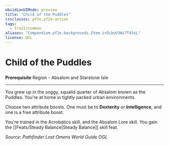 ```yaml
---
obsidianUIMode: preview
title: "Child of the Puddles"
cssclasses: pf2e,pf2e-action
tags:
  - trait/common
aliases: "Compendium.pf2e.backgrounds.Item.irDibuV3Wi7T43sL"
license: OGL
---
```

# Child of the Puddles

### 






**Prerequisite** Region - Absalom and Starstone Isle

* * *

You grew up in the soggy, squalid quarter of Absalom known as the Puddles. You're at home in tightly packed urban environments.

Choose two attribute boosts. One must be to **Dexterity** or **Intelligence**, and one is a free attribute boost.

You're trained in the Acrobatics skill, and the Absalom Lore skill. You gain the [[Feats/Steady Balance|Steady Balance]] skill feat.

*Source: Pathfinder Lost Omens World Guide*
*OGL*